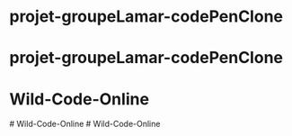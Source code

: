 # projet-groupeLamar-codePenClone
# projet-groupeLamar-codePenClone
# Wild-Code-Online
#   W i l d - C o d e - O n l i n e  
 #   W i l d - C o d e - O n l i n e  
 